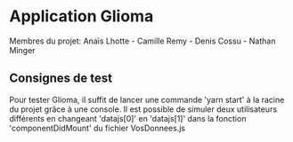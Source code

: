 # Application Glioma

Membres du projet: Anaïs Lhotte - Camille Remy - Denis Cossu - Nathan Minger

## Consignes de test

Pour tester Glioma, il suffit de lancer une commande 'yarn start' à la racine du projet grâce à une console.
Il est possible de simuler deux utilisateurs différents en changeant 'datajs[0]' en 'datajs[1]' dans la fonction 'componentDidMount' du fichier VosDonnees.js
